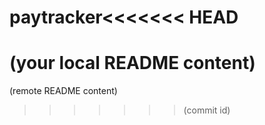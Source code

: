 # paytracker<<<<<<< HEAD
(your local README content)
=======
(remote README content)
>>>>>>> (commit id)
